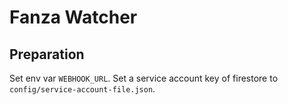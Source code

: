 # Fanza Watcher

## Preparation
Set env var `WEBHOOK_URL`.
Set a service account key of firestore to `config/service-account-file.json`.
